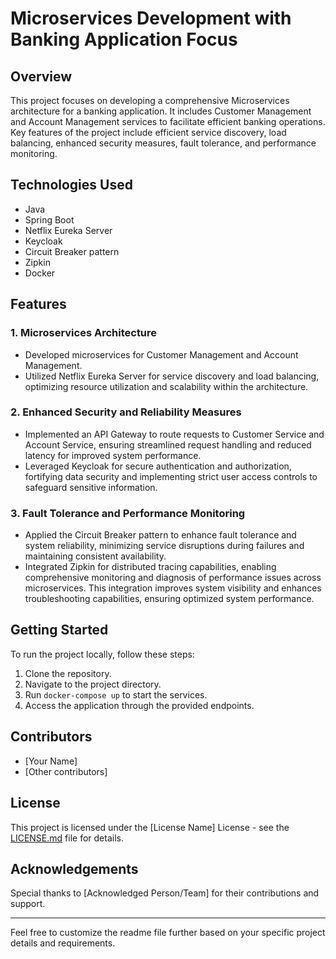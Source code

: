 # Microservices Development with Banking Application Focus

## Overview
This project focuses on developing a comprehensive Microservices architecture for a banking application. It includes Customer Management and Account Management services to facilitate efficient banking operations. Key features of the project include efficient service discovery, load balancing, enhanced security measures, fault tolerance, and performance monitoring.

## Technologies Used
- Java
- Spring Boot
- Netflix Eureka Server
- Keycloak
- Circuit Breaker pattern
- Zipkin
- Docker

## Features

### 1. Microservices Architecture
- Developed microservices for Customer Management and Account Management.
- Utilized Netflix Eureka Server for service discovery and load balancing, optimizing resource utilization and scalability within the architecture.

### 2. Enhanced Security and Reliability Measures
- Implemented an API Gateway to route requests to Customer Service and Account Service, ensuring streamlined request handling and reduced latency for improved system performance.
- Leveraged Keycloak for secure authentication and authorization, fortifying data security and implementing strict user access controls to safeguard sensitive information.

### 3. Fault Tolerance and Performance Monitoring
- Applied the Circuit Breaker pattern to enhance fault tolerance and system reliability, minimizing service disruptions during failures and maintaining consistent availability.
- Integrated Zipkin for distributed tracing capabilities, enabling comprehensive monitoring and diagnosis of performance issues across microservices. This integration improves system visibility and enhances troubleshooting capabilities, ensuring optimized system performance.

## Getting Started
To run the project locally, follow these steps:
1. Clone the repository.
2. Navigate to the project directory.
3. Run `docker-compose up` to start the services.
4. Access the application through the provided endpoints.

## Contributors
- [Your Name]
- [Other contributors]

## License
This project is licensed under the [License Name] License - see the [LICENSE.md](LICENSE.md) file for details.

## Acknowledgements
Special thanks to [Acknowledged Person/Team] for their contributions and support.

---
Feel free to customize the readme file further based on your specific project details and requirements.

